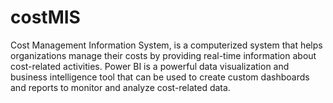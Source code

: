 # costMIS
Cost Management Information System, is a computerized system that helps organizations manage their costs by providing real-time information about cost-related activities. Power BI is a powerful data visualization and business intelligence tool that can be used to create custom dashboards and reports to monitor and analyze cost-related data.
